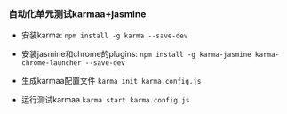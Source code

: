 ### 自动化单元测试karmaa+jasmine

* 安装karma:
`npm install -g karma --save-dev`

* 安装jasmine和chrome的plugins:
`npm install -g karma-jasmine karma-chrome-launcher --save-dev`

* 生成karmaa配置文件
`karma init karma.config.js`

* 运行测试karmaa
`karma start karma.config.js`